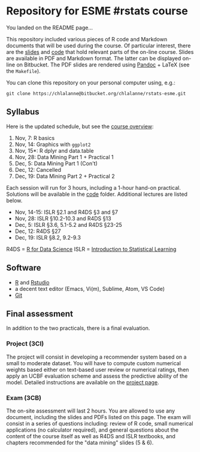 # Repository for ESME #rstats course

You landed on the README page...

This repository included various pieces of R code and Markdown documents that will be used during the course. Of particular interest, there are the [slides][slides] and [code][code] that hold relevant parts of the on-line course. Slides are available in PDF and Markdown format. The latter can be displayed on-line on Bitbucket. The PDF slides are rendered using [Pandoc][pandoc] + LaTeX (see the `Makefile`).

You can clone this repository on your personal computer using, e.g.:

    git clone https://chlalanne@bitbucket.org/chlalanne/rstats-esme.git

[slides]: https://bitbucket.org/chlalanne/rstats-esme/src/master/slides
[code]: https://bitbucket.org/chlalanne/rstats-esme/src/master/code
[pandoc]: https://pandoc.org

## Syllabus

Here is the updated schedule, but see the [course overview][overview]:

1. Nov, 7: R basics
2. Nov, 14: Graphics with `ggplot2`
3. Nov, 15*: R dplyr and data.table 
4. Nov, 28: Data Mining Part 1 + Practical 1
5. Dec, 5: Data Mining Part 1 (Con't)
6. Dec, 12: Cancelled
7. Dec, 19: Data Mining Part 2 + Practical 2

Each session will run for 3 hours, including a 1-hour hand-on practical. Solutions will be available in the [code][code] folder. Additional lectures are listed below.

- Nov, 14-15: ISLR §2.1 and R4DS §3 and §7
- Nov, 28: ISLR §10.2-10.3 and R4DS §13
- Dec, 5: ISLR §3.6, 5.1-5.2 and R4DS §23-25
- Dec, 12: R4DS §27
- Dec, 19: ISLR §8.2, 9.2-9.3

R4DS = [R for Data Science][r4ds]
ISLR = [Introduction to Statistical Learning][islr]

[r4ds]: http://r4ds.had.co.nz
[islr]: http://www-bcf.usc.edu/~gareth/ISL/
[overview]: https://bitbucket.org/chlalanne/rstats-esme/src/master/slides/01-intro.md

## Software

- [R][cran] and [Rstudio][rstudio]
- a decent text editor (Emacs, Vi(m), Sublime, Atom, VS Code)
- [Git][git]

[cran]: http://cran.r-project.org
[rstudio]: http://rstudio.com
[git]: https://git-scm.com

## Final assessment

In addition to the two practicals, there is a final evaluation.

### Project (3CI)

The project will consist in developing a recommender system based on a small to moderate dataset. You will have to compute custom numerical weights based either on text-based user review or numerical ratings, then apply an UCBF evaluation scheme and assess the predictive ability of the model. Detailed instructions are available on the [project page][project].

[project]: https://bitbucket.org/chlalanne/rstats-esme/src/master/project.md

### Exam (3CB)

The on-site assessment will last 2 hours. You are allowed to use any document, including the slides and PDFs listed on this page. The exam will consist in a series of questions including: review of R code, small numerical applications (no calculator required), and general questions about the content of the course itself as well as R4DS and ISLR textbooks, and chapters recommended for the "data mining" slides (5 & 6).